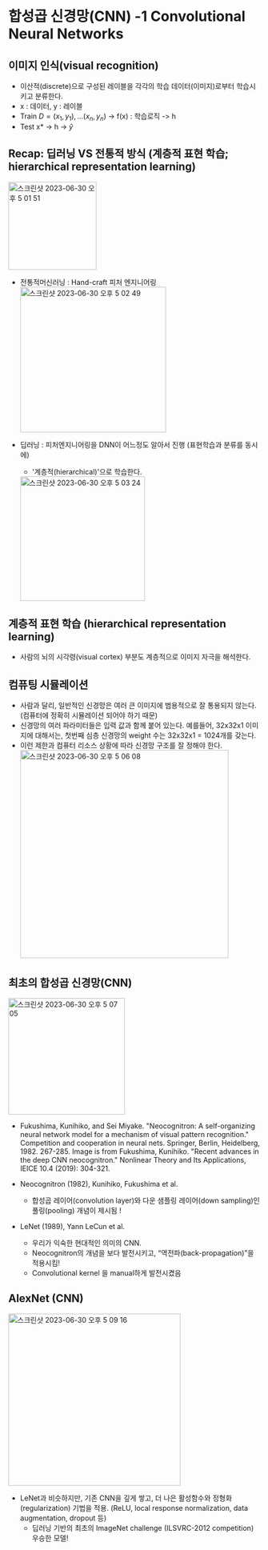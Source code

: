 # 합성곱 신경망(CNN) -1 Convolutional Neural Networks
## 이미지 인식(visual recognition)
- 이산적(discrete)으로 구성된 레이블을 각각의 학습 데이터(이미지)로부터 학습시키고 분류한다.
- x : 데이터, y : 레이블
- Train 
$D = {(x_1, y_1),...(x_n, y_n)}$ -> f(x) : 학습로직 -> h
- Test 
x* -> h -> $\hat y$

## Recap: 딥러닝 VS 전통적 방식 (계층적 표현 학습; hierarchical representation learning)
  <img width="176" alt="스크린샷 2023-06-30 오후 5 01 51" src="https://github.com/joony0512/Deep_Learning_Class/assets/109457820/23788ec4-5db9-4d52-bc2f-aec16bc02b7e">

- 전통적머신러닝 : Hand-craft 피처 엔지니어링  
  <img width="291" alt="스크린샷 2023-06-30 오후 5 02 49" src="https://github.com/joony0512/Deep_Learning_Class/assets/109457820/b9e1e855-3724-47e3-8271-e9daf1fb5232">

- 딥러닝 : 피처엔지니어링을 DNN이 어느정도 알아서 진행 (표현학습과 분류를 동시에)
  - '계층적(hierarchical)'으로 학습한다.
    
  <img width="249" alt="스크린샷 2023-06-30 오후 5 03 24" src="https://github.com/joony0512/Deep_Learning_Class/assets/109457820/492adb4f-1d55-4132-a1ee-80f5658945dd">

## 계층적 표현 학습 (hierarchical representation learning)
- 사람의 뇌의 시각령(visual cortex) 부분도  계층적으로 이미지 자극을 해석한다.

## 컴퓨팅 시뮬레이션
- 사람과 달리, 일반적인 신경망은 여러 큰 이미지에 범용적으로 잘 통용되지 않는다. (컴퓨터에 정확히 시뮬레이션 되어야 하기 때문)
- 신경망의 여러 파라미터들은 입력 값과 함께 붙어 있는다. 예를들어, 32x32x1 이미지에 대해서는, 첫번째 심층 신경망의 weight 수는 32x32x1 = 1024개를 갖는다.
- 이런 제한과 컴퓨터 리소스 상황에 따라 신경망 구조를 잘 정해야 한다.
  <img width="416" alt="스크린샷 2023-06-30 오후 5 06 08" src="https://github.com/joony0512/Deep_Learning_Class/assets/109457820/a92e3d15-509a-4efa-b0fa-efb38dbd9174">

## 최초의 합성곱 신경망(CNN)
<img width="233" alt="스크린샷 2023-06-30 오후 5 07 05" src="https://github.com/joony0512/Deep_Learning_Class/assets/109457820/4273498d-ce19-4b15-a1e2-a85b41cf3bda">

- Fukushima, Kunihiko, and Sei Miyake. "Neocognitron: A self-organizing neural network model for a mechanism of visual pattern recognition." Competition and cooperation in neural nets. Springer, Berlin, Heidelberg, 1982. 267-285. Image is from Fukushima, Kunihiko. "Recent advances in the deep CNN neocognitron." Nonlinear Theory and Its Applications, IEICE 10.4 (2019): 304-321.

- Neocognitron (1982), Kunihiko, Fukushima et al.
  - 합성곱 레이어(convolution layer)와 다운 샘플링 레이어(down sampling)인 풀링(pooling) 개념이 제시됨 ! 

- LeNet (1989), Yann LeCun et al.
  - 우리가 익숙한 현대적인 의미의 CNN.
  - Neocognitron의 개념을 보다 발전시키고, “역전파(back-propagation)”을 적용시킴!
  - Convolutional kernel 을 manual하게 발전시켰음
## AlexNet (CNN)
<img width="344" alt="스크린샷 2023-06-30 오후 5 09 16" src="https://github.com/joony0512/Deep_Learning_Class/assets/109457820/fcfe2a39-6f7c-4298-b079-a95cc15ee6a7">

- LeNet과 비슷하지만, 기존 CNN을 깊게 쌓고, 더 나은 활성함수와 정형화(regularization) 기법을 적용. (ReLU, local response normalization, data augmentation, dropout 등)
  - 딥러닝 기반의 최초의 ImageNet challenge (ILSVRC-2012 competition) 우승한 모델!
